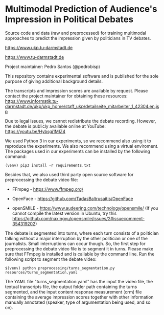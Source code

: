 # Multimodal Prediction of Audience's Impression in Political Debates

Source code and data (raw and preprocessed) for training multimodal approaches to predict the impression given by politicians in TV debates.

https://www.ukp.tu-darmstadt.de

https://www.tu-darmstadt.de

Project maintainer: Pedro Santos (@pedrobisp)

This repository contains experimental software and is published for the sole purpose of giving additional background details.

The transcripts and impression scores are available by request.
Please contact the project maintainer for obtaining these resources: https://www.informatik.tu-darmstadt.de/ukp/ukp_home/staff_ukp/detailseite_mitarbeiter_1_42304.en.jsp

Due to legal issues, we cannot redistribute the debate recording.
However, the debate is publicly available online at YouTube: https://youtu.be/Hybsgj1MIZ4

We used Python 3 in our experiments, so we recommend also using it to reproduce the experiments.
We also recommend using a virtual enviroment.
The packages used in our experiments can be installed by the following command:

```
(venv) pip3 install -r requirements.txt
```

Besides that, we also used third party open source software for preprocessing the debate video file:

* FFmpeg - https://www.ffmpeg.org/

* OpenFace - https://github.com/TadasBaltrusaitis/OpenFace

* openSMILE - https://www.audeering.com/technology/opensmile/ (If you cannot compile the latest version in Ubuntu, try this https://github.com/naxingyu/opensmile/issues/2#issuecomment-354319202)

The debate is segmented into turns, where each turn consists of a politician talking without a major interruption by the other politician or one of the journalists.
Small interruptions can occur though.
So, the first step for preprocessing the debate video file is to segment it in turns.
Please make sure that FFmpeg is installed and is callable by the command line.
Run the following script to segment the debate video:

```
$(venv) python preprocessing/turns_segmentation.py resources/turns_segmentation.yaml
```

The YAML file "turns_segmentation.yaml" has the input the video file, the textual transcripts file, the output folder path containing the turns segmented, and the input content response measurement (crm) file containing the average impression scores together with other information manually annotated (speaker, type of argumentation being used, and so on).
